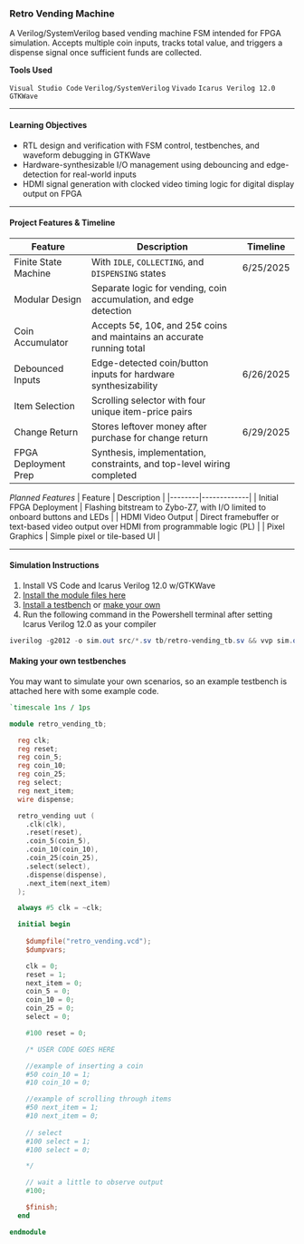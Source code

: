 ### Retro Vending Machine
A Verilog/SystemVerilog based vending machine FSM intended for FPGA simulation. Accepts multiple coin inputs, tracks total value, and triggers a dispense signal once sufficient funds are collected.

**Tools Used**

`Visual Studio Code`
`Verilog/SystemVerilog`
`Vivado`
`Icarus Verilog 12.0`
`GTKWave`

---

#### **Learning Objectives**

- RTL design and verification with FSM control, testbenches, and waveform debugging in GTKWave
- Hardware-synthesizable I/O management using debouncing and edge-detection for real-world inputs
- HDMI signal generation with clocked video timing logic for digital display output on FPGA

---

#### **Project Features & Timeline**

| Feature | Description | Timeline |
|--------|-------------|--------|
| Finite State Machine | With `IDLE`, `COLLECTING`, and `DISPENSING` states | 6/25/2025
| Modular Design | Separate logic for vending, coin accumulation, and edge detection | 
| Coin Accumulator | Accepts 5¢, 10¢, and 25¢ coins and maintains an accurate running total | 
| Debounced Inputs | Edge-detected coin/button inputs for hardware synthesizability | 6/26/2025
| Item Selection | Scrolling selector with four unique item-price pairs | 
| Change Return | Stores leftover money after purchase for change return | 6/29/2025
| FPGA Deployment Prep | Synthesis, implementation, constraints, and top-level wiring completed |

*Planned Features* 
| Feature | Description |
|--------|-------------|
| Initial FPGA Deployment | Flashing bitstream to Zybo-Z7, with I/O limited to onboard buttons and LEDs |
| HDMI Video Output | Direct framebuffer or text-based video output over HDMI from programmable logic (PL) |
| Pixel Graphics | Simple pixel or tile-based UI |

---

#### **Simulation Instructions**

1. Install VS Code and Icarus Verilog 12.0 w/GTKWave
2. [Install the module files here](src)
3. [Install a testbench](tb) or [make your own](#make-your-own)
4. Run the following command in the Powershell terminal after setting Icarus Verilog 12.0 as your compiler

```powershell
iverilog -g2012 -o sim.out src/*.sv tb/retro-vending_tb.sv && vvp sim.out && if exist retro_vending.vcd ( start gtkwave retro_vending.vcd )
```

<a>
<a name="make-your-own"></a>
  
#### **Making your own testbenches**

You may want to simulate your own scenarios, so an example testbench is attached here with some example code.

```verilog
`timescale 1ns / 1ps 

module retro_vending_tb;

  reg clk;
  reg reset;
  reg coin_5;
  reg coin_10;
  reg coin_25;
  reg select;
  reg next_item;
  wire dispense;

  retro_vending uut (
    .clk(clk),
    .reset(reset),
    .coin_5(coin_5),
    .coin_10(coin_10),
    .coin_25(coin_25),
    .select(select),
    .dispense(dispense),
    .next_item(next_item)
  );

  always #5 clk = ~clk;

  initial begin
    
    $dumpfile("retro_vending.vcd");
    $dumpvars;

    clk = 0;
    reset = 1;
    next_item = 0;
    coin_5 = 0;
    coin_10 = 0;
    coin_25 = 0;
    select = 0;

    #100 reset = 0;

    /* USER CODE GOES HERE 

    //example of inserting a coin
    #50 coin_10 = 1;
    #10 coin_10 = 0;

    //example of scrolling through items
    #50 next_item = 1;
    #10 next_item = 0;
 
    // select
    #100 select = 1;
    #100 select = 0;

    */

    // wait a little to observe output
    #100;

    $finish;
  end

endmodule
```
